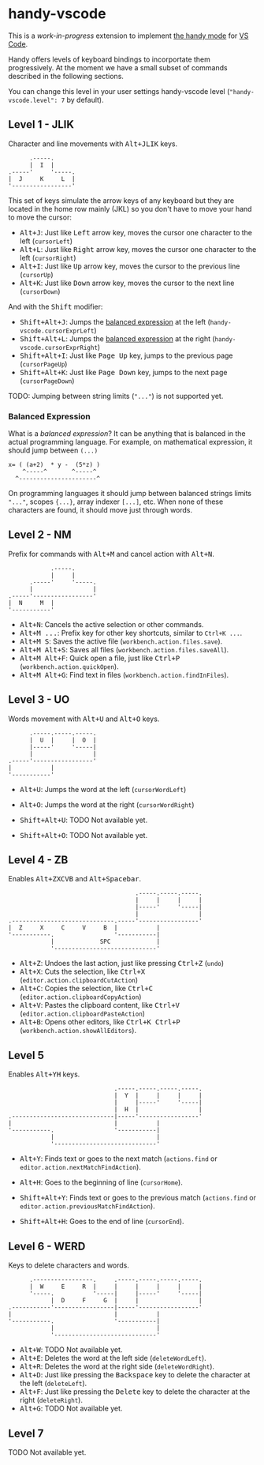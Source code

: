# handy-vscode

This is a *work-in-progress* extension to implement
[the handy mode](https://github.com/superhandy/intro) for
[VS Code](https://github.com/microsoft/vscode/).

Handy offers levels of keyboard bindings to incorportate them
progressively. At the moment we have a small subset of commands
described in the following sections.

You can change this level in your user settings handy-vscode level
(`"handy-vscode.level": 7` by default).

## Level 1 - JLIK

Character and line movements with <kbd>Alt+JLIK</kbd> keys.

          .-----.
          |  I  |
    .-----'     '-----.
    |  J     K     L  |
    '-----------------'

This set of keys simulate the arrow keys of any keyboard but they are
located in the home row mainly (JKL) so you don't have to move your
hand to move the cursor:

* <kbd>Alt+J</kbd>: Just like <kbd>Left</kbd> arrow key, moves the
  cursor one character to the left (`cursorLeft`)
* <kbd>Alt+L</kbd>: Just like <kbd>Right</kbd> arrow key, moves the
  cursor one character to the left (`cursorRight`)
* <kbd>Alt+I</kbd>: Just like <kbd>Up</kbd> arrow key, moves the
  cursor to the previous line (`cursorUp`)
* <kbd>Alt+K</kbd>: Just like <kbd>Down</kbd> arrow key, moves the
  cursor to the next line (`cursorDown`)

And with the <kbd>Shift</kbd> modifier:

* <kbd>Shift+Alt+J</kbd>: Jumps the [balanced
  expression](#balanced-expression) at the left
  (`handy-vscode.cursorExprLeft`)
* <kbd>Shift+Alt+L</kbd>: Jumps the [balanced
  expression](#balanced-expression) at the right
  (`handy-vscode.cursorExprRight`)
* <kbd>Shift+Alt+I</kbd>: Just like <kbd>Page Up</kbd> key, jumps to
  the previous page (`cursorPageUp`)
* <kbd>Shift+Alt+K</kbd>: Just like <kbd>Page Down</kbd> key, jumps to
  the next page (`cursorPageDown`)

TODO: Jumping between string limits (`"..."`) is not supported yet.

### Balanced Expression

What is a *balanced expression*? It can be anything that is balanced
in the actual programming language. For example, on mathematical
expression, it should jump between `(...)`

    x= ( (a+2)  * y -  (5*z) )
        ^-----^       ^-----^
      ^----------------------^

On programming languages it should jump between balanced strings
limits `"..."`, scopes `{...}`, array indexer `[...]`, etc. When none
of these characters are found, it should move just through words.

## Level 2 - NM

Prefix for commands with <kbd>Alt+M</kbd> and cancel action with
<kbd>Alt+N</kbd>.

                .-----.
                |     |
          .-----'     '-----.
          |                 |
    .-----'-----------------'
    |  N     M  |
    '-----------'

* <kbd>Alt+N</kbd>: Cancels the active selection or other commands.
* <kbd>Alt+M ...</kbd>: Prefix key for other key shortcuts, similar to `Ctrl+K ...`.
* <kbd>Alt+M S</kbd>: Saves the active file (`workbench.action.files.save`).
* <kbd>Alt+M Alt+S</kbd>: Saves all files (`workbench.action.files.saveAll`).
* <kbd>Alt+M Alt+F</kbd>: Quick open a file, just like <kbd>Ctrl+P</kbd> (`workbench.action.quickOpen`).
* <kbd>Alt+M Alt+G</kbd>: Find text in files (`workbench.action.findInFiles`).

## Level 3 - UO

Words movement with <kbd>Alt+U</kbd> and <kbd>Alt+O</kbd> keys.

          .-----.-----.-----.
          |  U  |     |  O  |
          |-----'     '-----|
          |                 |
    .-----'-----------------'
    |           |
    '-----------'

* <kbd>Alt+U</kbd>: Jumps the word at the left (`cursorWordLeft`)
* <kbd>Alt+O</kbd>: Jumps the word at the right (`cursorWordRight`)

* <kbd>Shift+Alt+U</kbd>: TODO Not available yet.
* <kbd>Shift+Alt+O</kbd>: TODO Not available yet.

## Level 4 - ZB

Enables <kbd>Alt+ZXCVB</kbd> and <kbd>Alt+Spacebar</kbd>.

                                        .-----.-----.-----.
                                        |     |     |     |
                                        |-----'     '-----|
                                        |                 |
    .-----------------------------.-----'-----------------'
    |  Z     X     C     V     B  |           |
    '-----------.                 '-----------|
                |             SPC             |
                '-----------------------------'

* <kbd>Alt+Z</kbd>: Undoes the last action, just like pressing <kbd>Ctrl+Z</kbd> (`undo`)
* <kbd>Alt+X</kbd>: Cuts the selection, like <kbd>Ctrl+X</kbd> (`editor.action.clipboardCutAction`)
* <kbd>Alt+C</kbd>: Copies the selection, like <kbd>Ctrl+C</kbd> (`editor.action.clipboardCopyAction`)
* <kbd>Alt+V</kbd>: Pastes the clipboard content, like <kbd>Ctrl+V</kbd> (`editor.action.clipboardPasteAction`)
* <kbd>Alt+B</kbd>: Opens other editors, like <kbd>Ctrl+K Ctrl+P</kbd> (`workbench.action.showAllEditors`).

## Level 5

Enables <kbd>Alt+YH</kbd> keys.

                                  .-----.-----.-----.-----.
                                  |  Y  |     |     |     |
                                  |     |-----'     '-----|
                                  |  H  |                 |
    .-----------------------------|-----'-----------------'
    |                             |           |
    '-----------.                 '-----------|
                |                             |
                '-----------------------------'

* <kbd>Alt+Y</kbd>: Finds text or goes to the next match (`actions.find` or `editor.action.nextMatchFindAction`).
* <kbd>Alt+H</kbd>: Goes to the beginning of line (`cursorHome`).

* <kbd>Shift+Alt+Y</kbd>: Finds text or goes to the previous match (`actions.find` or `editor.action.previousMatchFindAction`).
* <kbd>Shift+Alt+H</kbd>: Goes to the end of line (`cursorEnd`).

## Level 6 - WERD

Keys to delete characters and words.

          .-----------------.     .-----.-----.-----.-----.
          |  W     E     R  |     |     |     |     |     |
          '-----.           '-----|     |-----'     '-----|
                |  D     F     G  |     |                 |
    .-----------'-----------------|-----'-----------------'
    |                             |           |
    '-----------.                 '-----------|
                |                             |
                '-----------------------------'

* <kbd>Alt+W</kbd>: TODO Not available yet.
* <kbd>Alt+E</kbd>: Deletes the word at the left side (`deleteWordLeft`).
* <kbd>Alt+R</kbd>: Deletes the word at the right side (`deleteWordRight`).
* <kbd>Alt+D</kbd>: Just like pressing the <kbd>Backspace</kbd> key to delete the character at the left (`deleteLeft`).
* <kbd>Alt+F</kbd>: Just like pressing the <kbd>Delete</kbd> key to delete the character at the right (`deleteRight`).
* <kbd>Alt+G</kbd>: TODO Not available yet.

## Level 7

TODO Not available yet.
